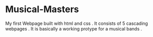 # Musical-Masters
My first Webpage built with html and css .
It consists of 5 cascading webpages . It is basically a working protype for a musical bands . 

